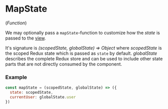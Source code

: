 # MapState

(*Function*)

We may optionally pass a `mapState`-function to customize how the *state* is passed to the [view](View.md).<br>

It's signature is *(scopedState, globalState) => Object* where *scopedState* is the scoped Redux state which is passed as `state` by default. *globalState* describes the complete Redux store and can be used to include other state parts that are not directly consumed by the component.

### Example
```javascript
const mapState = (scopedState, globalState) => ({
  state: scopedState,
  currentUser: globalState.user
})
```

